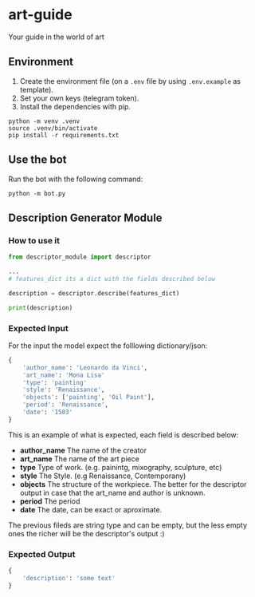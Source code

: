 # art-guide
Your guide in the world of art

## Environment

1. Create the environment file (on a `.env` file by using `.env.example` as template).
2. Set your own keys (telegram token).
3. Install the dependencies with pip.
```shell
python -m venv .venv
source .venv/bin/activate
pip install -r requirements.txt
```

## Use the bot

Run the bot with the following command:
```shell
python -m bot.py
```

## Description Generator Module

### How to use it

```python
from descriptor_module import descriptor

...
# features_dict its a dict with the fields described below

description = descriptor.describe(features_dict)

print(description)
```

### Expected Input

For the input the model expect the folllowing dictionary/json:

```python
{
    'author_name': 'Leonardo da Vinci',
    'art_name': 'Mona Lisa'
    'type': 'painting'
    'style': 'Renaissance',
    'objects': ['painting', 'Oil Paint'],
    'period': 'Renaissance',
    'date': '1503'
}
```

This is an example of what is expected, each field is described below:


*   **author_name** The name of the creator
*   **art_name** The name of the art piece
*   **type** Type of work. (e.g. painintg, mixography, sculpture, etc)
*   **style** The Style. (e.g Renaissance, Contemporany)
*   **objects** The structure of the workpiece. The better for the descriptor output in case that the art_name and author is unknown.
*   **period** The period
*   **date** The date, can be exact or aproximate.


The previous fileds are string type and can be empty, but the less empty ones the richer will be the descriptor's output :)

### Expected Output

```python
{
    'description': 'some text'
}
```

